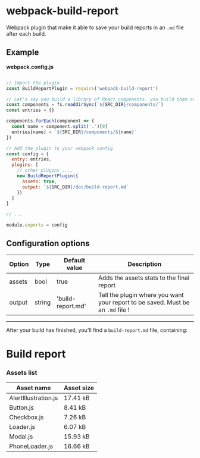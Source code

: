 # webpack-build-report

Webpack plugin that make it able to save your build reports in an `.md` file after each build.

## Example

**webpack.config.js**

```javascript

// Import the plugin
const BuildReportPlugin = require('webpack-build-report')

// Let's say you build a library of React components. you build them one by one
const components = fs.readdirSync(`${SRC_DIR}/components/`)
const entries = {}

components.forEach(component => {
  const name = component.split('.')[0]
  entries[name] = `${SRC_DIR}/components/${name}`
})

// Add the plugin to your webpack config
const config = {
  entry: entries,
  plugins: [
    // other plugins ...,
    new BuildReportPlugin({
      assets: true,
      output: `${SRC_DIR}/doc/build-report.md`
    })
  ]
}

// ...

module.exports = config
```

## Configuration options
Option | Type | Default value | Description
---| --- | --- | ---
assets | bool | true | Adds the assets stats to the final report
output | string | 'build-report.md' | Tell the plugin where you want your report to be saved. Must be an `.md` file !

---
After your build has finished, you'll find a `build-report.md` file, containing:

# Build report
### Assets list
Asset name | Asset size
--- | ---
AlertIllustration.js | 17.41 kB
Button.js | 8.41 kB
Checkbox.js | 7.26 kB
Loader.js | 6.07 kB
Modal.js | 15.93 kB
PhoneLoader.js | 16.66 kB
